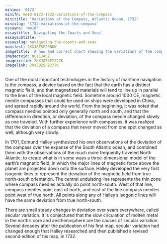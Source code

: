 ```yaml
---
minino: '0172'
minifn: mm18-0172-1732-variations-of-the-compass
minititle: 'Variations of the Compass, Atlantic Ocean, 1732'
minislug: '1732-variations-of-the-compass'
essayno: 'mm18'
essaytitle: 'Navigating the Coasts and Seas'
essaysubtitle: ''
essayslug: navigating-the-coasts-and-seas
manifest: 2KXJ8ZSF20NKW
imagetitle: 'A new and correct chart shewing the variations of the compass in the Western & Southern Oceans'
imagectxid: NL11JACZ
imageiiifid: 2KXJ8ZSF2277K
imagelink: 2KXJ8ZSF2277K
---
```

One of the most important technologies in the history of maritime navigation is the compass, a device based on the fact that the earth has a distinct magnetic field, and that magnetized materials will tend to line up in parallel to the lines of the local magnetic field. Sometime around 1000 CE, magnetic needle compasses that could be used on ships were developed in China, and spread rapidly around the world. From the beginning, it was noted that compass needles pointed only generally north and south, and that the difference in direction, or deviation, of the compass needle changed slowly as one traveled. With further experience with compasses, it was realized that the deviation of a compass that never moved from one spot changed as well, although very slowly. 

In 1701, Edmund Halley synthesized his own observations of the deviation of the compass over the expanse of the South Atlantic ocean, and combined them with the observations of the much more frequently traveled North Atlantic, to create what is in some ways a three-dimensional model of the earth’s magnetic field, in which the major lines of magnetic force above the planet are projected down onto the surface. Halley developed the very first isogonic lines to represent the deviation of the magnetic field from true north-south orientation. The central undulating line represents the thin zone where compass needles actually do point north-south. West of that line, compass needles point east of north, and east of the line compass needles point west of true north. All points along any of Halley’s isogonic lines will have the same deviation from true north-south. 

There are small steady changes in deviation over years everywhere, called secular variation. It is conjectured that the slow circulation of molten metal in the earth’s core and aesthenosphere are the causes of secular variation. Several decades after the publication of his first map, secular variation had changed enough that Halley researched and then published a revised second edition of his map, in 1732. 



